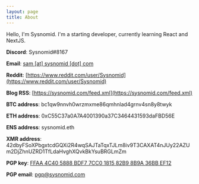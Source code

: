 ```yaml
---
layout: page
title: About
---
```


Hello, I'm Sysnomid. I'm a starting developer, currently learning React and NextJS. 

**Discord**: Sysnomid#8167

**Email**: [sam [at] sysnomid [dot] com](mailto:sam@sysnomid.com)

**Reddit**: [https://www.reddit.com/user/Sysnomid](https://www.reddit.com/user/Sysnomid)

**Blog RSS**: [https://sysnomid.com/feed.xml](https://sysnomid.com/feed.xml)

**BTC address**: bc1qw9nnvh0wrzmxme86qmhnlad4grnv4sn8y8twyk

**ETH address**: 0xC55C37a0A7A4001390a37C3464431593daFBD56E

**ENS address**: sysnomid.eth

**XMR address**: 42dbyFSoXPbgxtcdGQXi2R4wqSAJTaTqxTJLm8iv9T3CAXAT4nJUy22AZUm2DjZhnUZRD1TfLdaHvghXQvkBkYsuBRGLmZm

**PGP key**: [FFAA 4C40 5888 BDF7 7CC0 1815 82B9 8B9A 36BB EF12](/assets/pgp.txt)

**PGP email**: pgp@sysnomid.com